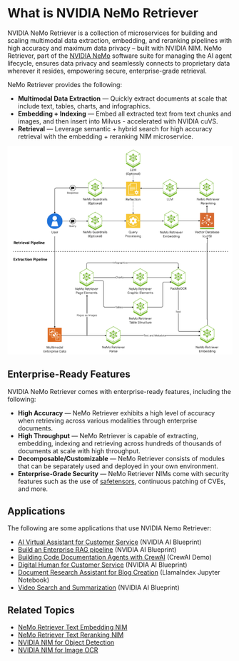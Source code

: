 # What is NVIDIA NeMo Retriever

NVIDIA NeMo Retriever is a collection of microservices 
for building and scaling multimodal data extraction, embedding, and reranking pipelines 
with high accuracy and maximum data privacy – built with NVIDIA NIM. 
NeMo Retriever, part of the [NVIDIA NeMo](https://www.nvidia.com/en-us/ai-data-science/products/nemo/) software suite for managing the AI agent lifecycle, 
ensures data privacy and seamlessly connects to proprietary data wherever it resides, 
empowering secure, enterprise-grade retrieval.

NeMo Retriever provides the following:

- **Multimodal Data Extraction** — Quickly extract documents at scale that include text, tables, charts, and infographics.
- **Embedding + Indexing** — Embed all extracted text from text chunks and images, and then insert into Milvus - accelerated with NVIDIA cuVS.
- **Retrieval** — Leverage semantic + hybrid search for high accuracy retrieval with the embedding + reranking NIM microservice.


![Overview diagram](extraction/images/overview-retriever.png)


## Enterprise-Ready Features

NVIDIA NeMo Retriever comes with enterprise-ready features, including the following:

- **High Accuracy** — NeMo Retriever exhibits a high level of accuracy when retrieving across various modalities through enterprise documents. 
- **High Throughput** — NeMo Retriever is capable of extracting, embedding, indexing and retrieving across hundreds of thousands of documents at scale with high throughput. 
- **Decomposable/Customizable** — NeMo Retriever consists of modules that can be separately used and deployed in your own environment. 
- **Enterprise-Grade Security** — NeMo Retriever NIMs come with security features such as the use of [safetensors](https://huggingface.co/docs/safetensors/index), continuous patching of CVEs, and more. 



## Applications

The following are some applications that use NVIDIA Nemo Retriever:

- [AI Virtual Assistant for Customer Service](https://github.com/NVIDIA-AI-Blueprints/ai-virtual-assistant) (NVIDIA AI Blueprint)
- [Build an Enterprise RAG pipeline](https://build.nvidia.com/nvidia/build-an-enterprise-rag-pipeline/blueprintcard) (NVIDIA AI Blueprint)
- [Building Code Documentation Agents with CrewAI](https://github.com/crewAIInc/nvidia-demo) (CrewAI Demo)
- [Digital Human for Customer Service](https://github.com/NVIDIA-AI-Blueprints/digital-human) (NVIDIA AI Blueprint)
- [Document Research Assistant for Blog Creation](https://github.com/run-llama/llama_index/blob/main/docs/docs/examples/agent/nvidia_document_research_assistant_for_blog_creation.ipynb) (LlamaIndex Jupyter Notebook)
- [Video Search and Summarization](https://github.com/NVIDIA-AI-Blueprints/video-search-and-summarization) (NVIDIA AI Blueprint)



## Related Topics

- [NeMo Retriever Text Embedding NIM](https://docs.nvidia.com/nim/nemo-retriever/text-embedding/latest/overview.html)
- [NeMo Retriever Text Reranking NIM](https://docs.nvidia.com/nim/nemo-retriever/text-reranking/latest/overview.html)
- [NVIDIA NIM for Object Detection](https://docs.nvidia.com/nim/ingestion/object-detection/latest/overview.html)
- [NVIDIA NIM for Image OCR](https://docs.nvidia.com/nim/ingestion/table-extraction/latest/overview.html)
